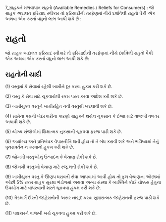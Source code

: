 7_ગ્રાહકને મળવાપાત્ર રાહતો
(Available Remedies / Reliefs for Consumers) : જો ગ્રાહક અદાલત ફરિયાદ સ્વીકાર તો ફરિયાદીની તરફેણમાં નીચે દર્શાવેલી રાહતો પૈકી એક અથવા એક કરતાં વધુનો લાભ આપી શકે છે :

# રાહતો
જો ગ્રાહક અદાલત ફરિયાદ સ્વીકારે તો ફરિયાદીની તરફેણમાં નીચે દર્શાવેલી રાહતો પૈકી એક અથવા એક કરતાં વધુનો લાભ આપી શકે છે:

## રાહતોની યાદી

(1) વસ્તુમાં કે સેવામાં રહેલી ખામીને દૂર કરવા હુકમ કરી શકે છે.

(2) વસ્તુ કે સેવા માટે ચૂકવાયેલી રકમ પરત કરવા આદેશ કરી શકે છે.

(3) ખામીયુક્ત વસ્તુને ખામીરહિત નવી વસ્તુથી બદલાવી શકે છે.

(4) સામેના પક્ષની બેદરકારીના કારણો ગ્રાહકને થયેલ નુકસાન કે ઈજા માટે વાજબી વળતર અપાવી શકે છે.

(5) યોગ્ય સંજોગોમાં શિક્ષાત્મક નુકસાની ચૂકવવા ફરજ પાડી શકે છે.

(6) અયોગ્ય અને પ્રતિબંધક વેપારનીતિ થતી હોય તો તે બંધ કરાવી શકે અને ભવિષ્યમાં તેનું પુનરાવર્તન ન કરવાનો હુકમ કરી શકે છે.

(7) જોખમી વસ્તુઓનું ઉત્પાદન કે વેચાણ રોકી શકે છે.

(8) જોખમી વસ્તુઓ વેચાણ માટે રજૂ થતી રોકી શકે છે.

(9) ખામીયુક્ત વસ્તુ કે ઊણપ ધરાવતી સેવા આપવામાં આવી હોય તો કુલ વેચાણના ઓછામાં ઓછી 5% રકમ ગ્રાહક સુરક્ષા ભંડોળમાં અથવા અન્ય સંસ્થા કે વ્યક્તિને કોઈ ચોક્કસ હેતુના ઉપયોગ માટે વાપરવાની શરતે ચૂકવવા હુકમ કરી શકે છે.

(10) ગેરમાર્ગે દોરતી જાહેરાતોની અસર નાબુદ કરવા સુધારાત્મક જાહેરાતની ફરજ પાડી શકે છે.

(11) પક્ષકારને વાજબી ખર્ચ ચૂકવવા હુકમ કરી શકે છે.
